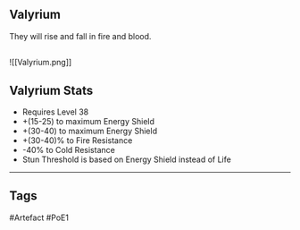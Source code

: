 ## Valyrium
They will rise and fall in fire and blood.
##
![[Valyrium.png]]
## Valyrium Stats
- Requires Level 38
- +(15-25) to maximum Energy Shield
- +(30-40) to maximum Energy Shield
- +(30-40)% to Fire Resistance
- -40% to Cold Resistance
- Stun Threshold is based on Energy Shield instead of Life


---
## Tags
#Artefact
#PoE1